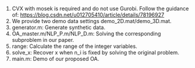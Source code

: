 1. CVX with mosek is required and do not use Gurobi.
Follow the guidance of: https://blog.csdn.net/u012705410/article/details/78196927
2. We provide two demo data settings demo_2D.mat/demo_3D.mat. 
3. generator.m: Generate synthetic data.
4. OA_master.m/NLP_P.m/NLP_D.m: Solving the corresponding subproblem in our paper.
5. range: Calculate the range of the integer variables.
6. solve_x: Recover x when n_i is fixed by solving the original problem.
7. main.m: Demo of our proposed OA.
